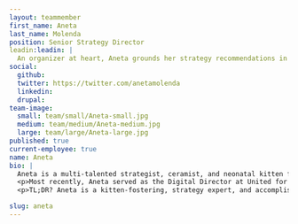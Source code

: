 ```yaml
---
layout: teammember
first_name: Aneta
last_name: Molenda
position: Senior Strategy Director
leadin:leadin: |
  An organizer at heart, Aneta grounds her strategy recommendations in the real-life experience of people doing the on-the-ground work.
social:
  github:
  twitter: https://twitter.com/anetamolenda
  linkedin: 
  drupal:
team-image:
  small: team/small/Aneta-small.jpg
  medium: team/medium/Aneta-medium.jpg
  large: team/large/Aneta-large.jpg
published: true
current-employee: true
name: Aneta
bio: |
  Aneta is a multi-talented strategist, ceramist, and neonatal kitten foster whose love for organizing started in the labor movement as an organizer for the New York Taxi Workers Alliance on a campaign pressuring the city to start a health care fund for drivers. She continued this work with Working America, where she organized hair stylists and massage therapists in Oregon, Minnesota, and Illinois. Aneta then transitioned into the digital realm, where she spent several years at M+R consulting on digital organizing strategy. She’s worked with a variety of impressive organizations, including the Fight for $15, Planned Parenthood, and the Leukemia & Lymphoma Society. 
  <p>Most recently, Aneta served as the Digital Director at United for Respect – formerly OUR Walmart – exploring new and innovative ways to scale organizing using online-first strategies that translate to mass offline action, working to fundamentally shift power within big corporations like Walmart and Amazon. And (as if you weren't already impressed) Aneta led the digital organizing strategy for the campaign that won $20 million in severance pay from Wall Street directly into the pockets of working class people who had been laid off in the private equity induced bankruptcy at Toys R Us.
  <p>TL;DR? Aneta is a kitten-fostering, strategy expert, and accomplished organizer, who can basically do anything. Except bungee jumping. Don’t ask her to do that again. 

slug: aneta
---
```

